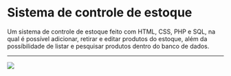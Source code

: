 <h1>Sistema de controle de estoque</h1>
Um sistema de controle de estoque feito com HTML, CSS, PHP e SQL, na qual é possível adicionar, retirar e editar produtos do estoque, além da possíbilidade de listar e pesquisar produtos dentro do banco de dados.
<br><hr>
<img src='https://imgur.com/a/0PxDviz'>
<br>
